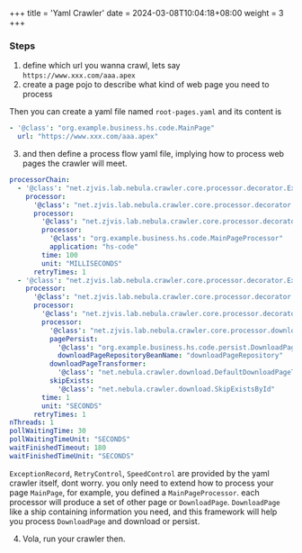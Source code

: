 +++
title = 'Yaml Crawler'
date = 2024-03-08T10:04:18+08:00
weight = 3
+++

### Steps
1. define which url you wanna crawl, lets say `https://www.xxx.com/aaa.apex`
2. create a page pojo to describe what kind of web page you need to process

Then you can create a yaml file named `root-pages.yaml` and its content is 
```yaml
- '@class': "org.example.business.hs.code.MainPage"
  url: "https://www.xxx.com/aaa.apex"
```
3. and then define a process flow yaml file, implying how to process web pages the crawler will meet.
```yaml
processorChain:
  - '@class': "net.zjvis.lab.nebula.crawler.core.processor.decorator.ExceptionRecord"
    processor:
      '@class': "net.zjvis.lab.nebula.crawler.core.processor.decorator.RetryControl"
      processor:
        '@class': "net.zjvis.lab.nebula.crawler.core.processor.decorator.SpeedControl"
        processor:
          '@class': "org.example.business.hs.code.MainPageProcessor"
          application: "hs-code"
        time: 100
        unit: "MILLISECONDS"
      retryTimes: 1
  - '@class': "net.zjvis.lab.nebula.crawler.core.processor.decorator.ExceptionRecord"
    processor:
      '@class': "net.zjvis.lab.nebula.crawler.core.processor.decorator.RetryControl"
      processor:
        '@class': "net.zjvis.lab.nebula.crawler.core.processor.decorator.SpeedControl"
        processor:
          '@class': "net.zjvis.lab.nebula.crawler.core.processor.download.DownloadProcessor"
          pagePersist:
            '@class': "org.example.business.hs.code.persist.DownloadPageDatabasePersist"
            downloadPageRepositoryBeanName: "downloadPageRepository"
          downloadPageTransformer:
            '@class': "net.nebula.crawler.download.DefaultDownloadPageTransformer"
          skipExists:
            '@class': "net.nebula.crawler.download.SkipExistsById"
        time: 1
        unit: "SECONDS"
      retryTimes: 1
nThreads: 1
pollWaitingTime: 30
pollWaitingTimeUnit: "SECONDS"
waitFinishedTimeout: 180
waitFinishedTimeUnit: "SECONDS" 
```
`ExceptionRecord`, `RetryControl`, `SpeedControl` are provided by the yaml crawler itself, dont worry.
you only need to extend how to process your page `MainPage`, for example, you defined a `MainPageProcessor`.
each processor will produce a set of other page or `DownloadPage`. `DownloadPage` like a ship containing 
information you need, and this framework will help you process `DownloadPage` and download or persist.


4. Vola, run your crawler then.